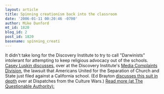 ```yaml
---
layout: article
title: Spinning creationism back into the classroom
date: '2006-01-11 00:20:46 -0700'
author: Mike Dunford
mt_id: 1820
blog_id: 2
post_id: 1820
basename: spinning_creati
---
```

It didn't take long for the Discovery Institute to try to call "Darwinists" intolerant for attempting to keep religious advocacy out of the schools. [Casey Luskin discusses](http://www.evolutionnews.org/2006/01/dogmatic_darwinists_strike_aga.html), over at the Discovery Institute's [Media Complaints Division](http://www.evolutionnews.org/), the lawsuit that Americans United for the Separation of Church and State just filed against a California school. (Ed Brayton [discusses this suit in depth](http://scienceblogs.com/dispatches/2006/01/dover_part_2_with_a_twist.php) over at Dispatches from the Culture Wars.)
[
Read more (at The Questionable Authority):](http://thequestionableauthority.blogspot.com/2006/01/spinning-creationism-back-into.html)
